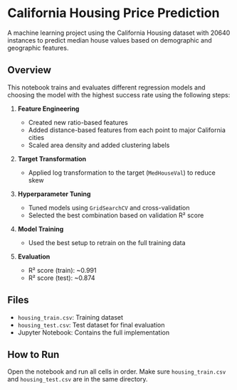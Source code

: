 # California Housing Price Prediction

A machine learning project using the California Housing dataset with 20640 instances to predict median house values based on demographic and geographic features.

## Overview

This notebook trains and evaluates different regression models and choosing the model with the highest success rate using the following steps:

1. **Feature Engineering**
   - Created new ratio-based features
   - Added distance-based features from each point to major California cities
   - Scaled area density and added clustering labels

2. **Target Transformation**
   - Applied log transformation to the target (`MedHouseVal`) to reduce skew

3. **Hyperparameter Tuning**
   - Tuned models using `GridSearchCV` and cross-validation
   - Selected the best combination based on validation R² score

4. **Model Training**
   - Used the best setup to retrain on the full training data

5. **Evaluation**
   - R² score (train): ~0.991
   - R² score (test): ~0.874

## Files

- `housing_train.csv`: Training dataset  
- `housing_test.csv`: Test dataset for final evaluation  
- Jupyter Notebook: Contains the full implementation

## How to Run

Open the notebook and run all cells in order. Make sure `housing_train.csv` and `housing_test.csv` are in the same directory.
